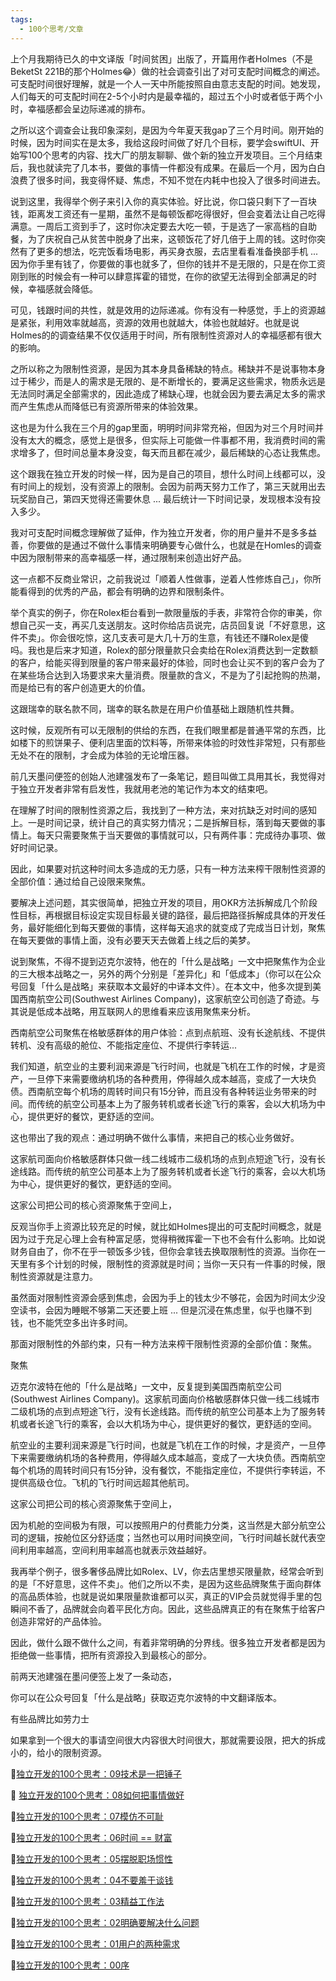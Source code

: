 ```yaml
---
tags:
  - 100个思考/文章
---
```


上个月我期待已久的中文译版「时间贫困」出版了，开篇用作者Holmes（不是BeketSt 221B的那个Holmes😂）做的社会调查引出了对可支配时间概念的阐述。可支配时间很好理解，就是一个人一天中所能按照自由意志支配的时间。她发现，人们每天的可支配时间在2-5个小时内是最幸福的，超过五个小时或者低于两个小时，幸福感都会呈边际递减的排布。



之所以这个调查会让我印象深刻，是因为今年夏天我gap了三个月时间。刚开始的时候，因为时间实在是太多，我给这段时间做了好几个目标，要学会swiftUI、开始写100个思考的内容、找大厂的朋友聊聊、做个新的独立开发项目。三个月结束后，我也就读完了几本书，要做的事情一件都没有成果。在最后一个月，因为白白浪费了很多时间，我变得怀疑、焦虑，不知不觉在内耗中也投入了很多时间进去。

说到这里，我得举个例子来引入你的真实体验。好比说，你口袋只剩下了一百块钱，距离发工资还有一星期，虽然不是每顿饭都吃得很好，但会变着法让自己吃得满意。一周后工资到手了，这时你决定要去大吃一顿，于是选了一家高档的自助餐，为了庆祝自己从贫苦中脱身了出来，这顿饭花了好几倍于上周的钱。这时你突然有了更多的想法，吃完饭看场电影，再买身衣服，去店里看看准备换部手机 ... 因为你手里有钱了，你要做的事也就多了，但你的钱并不是无限的，只是在你工资刚到账的时候会有一种可以肆意挥霍的错觉，在你的欲望无法得到全部满足的时候，幸福感就会降低。

可见，钱跟时间的共性，就是效用的边际递减。你有没有一种感觉，手上的资源越是紧张，利用效率就越高，资源的效用也就越大，体验也就越好。也就是说Holmes的的调查结果不仅仅适用于时间，所有限制性资源对人的幸福感都有很大的影响。

之所以称之为限制性资源，是因为其本身具备稀缺的特点。稀缺并不是说事物本身过于稀少，而是人的需求是无限的、是不断增长的，要满足这些需求，物质永远是无法同时满足全部需求的，因此造成了稀缺心理，也就会因为要去满足太多的需求而产生焦虑从而降低已有资源所带来的体验效果。

这也是为什么我在三个月的gap里面，明明时间非常充裕，但因为对三个月时间并没有太大的概念，感觉上是很多，但实际上可能做一件事都不用，我消费时间的需求增多了，但时间总量本身没变，每天而且都在减少，最后稀缺的心态让我焦虑。

这个跟我在独立开发的时候一样，因为是自己的项目，想什么时间上线都可以，没有时间上的规划，没有资源上的限制。会因为前两天努力工作了，第三天就用出去玩奖励自己，第四天觉得还需要休息 ... 最后统计一下时间记录，发现根本没有投入多少。

我对可支配时间概念理解做了延伸，作为独立开发者，你的用户量并不是多多益善，你要做的是通过不做什么事情来明确要专心做什么，也就是在Homles的调查中因为限制带来的高幸福感一样，通过限制来创造出好产品。

这一点都不反商业常识，之前我说过「顺着人性做事，逆着人性修炼自己」，你所能看得到的优秀的产品，都会有明确的边界和限制条件。

举个真实的例子，你在Rolex柜台看到一款限量版的手表，非常符合你的审美，你想自己买一支，再买几支送朋友。这时你给店员说完，店员回复说「不好意思，这件不卖」。你会很吃惊，这几支表可是大几十万的生意，有钱还不赚Rolex是傻吗。我也是后来才知道，Rolex的部分限量款只会卖给在Rolex消费达到一定数额的客户，给能买得到限量的客户带来最好的体验，同时也会让买不到的客户会为了在某些场合达到入场要求来大量消费。限量款的含义，不是为了引起抢购的热潮，而是给已有的客户创造更大的价值。

这跟瑞幸的联名款不同，瑞幸的联名款是在用户价值基础上跟随机性共舞。

这时候，反观所有可以无限制的供给的东西，在我们眼里都是普通平常的东西，比如楼下的煎饼果子、便利店里面的饮料等，所带来体验的时效性非常短，只有那些无处不在的限制，才会成为体验的无论增压器。

前几天墨问便签的创始人池建强发布了一条笔记，题目叫做工具用其长，我觉得对于独立开发者非常有启发性，我就用老池的笔记作为本文的结束吧。







在理解了时间的限制性资源之后，我找到了一种方法，来对抗缺乏对时间的感知上。一是时间记录，统计自己的真实努力情况；二是拆解目标，落到每天要做的事情上。每天只需要聚焦于当天要做的事情就可以，只有两件事：完成待办事项、做好时间记录。





因此，如果要对抗这种时间太多造成的无力感，只有一种方法来榨干限制性资源的全部价值：通过给自己设限来聚焦。



要解决上述问题，其实很简单，把独立开发的项目，用OKR方法拆解成几个阶段性目标，再根据目标设定实现目标最关键的路径，最后把路径拆解成具体的开发任务，最好能细化到每天要做的事情，这样每天追求的就变成了完成当日计划，聚焦在每天要做的事情上面，没有必要天天去做着上线之后的美梦。

  

说到聚焦，不得不提到迈克尔波特，他在的「什么是战略」一文中把聚焦作为企业的三大根本战略之一，另外的两个分别是「差异化」和「低成本」（你可以在公众号回复「什么是战略」来获取本文最好的中译本文件）。在本文中，他多次提到美国西南航空公司(Southwest Airlines Company)，这家航空公司创造了奇迹。与其说是低成本战略，用互联网人的思维看来应该用聚焦来分析。

西南航空公司聚焦在格敏感群体的用户体验：点到点航班、没有长途航线、不提供转机、没有高级的舱位、不能指定座位、不提供行李转运... 

我们知道，航空业的主要利润来源是飞行时间，也就是飞机在工作的时候，才是资产，一旦停下来需要缴纳机场的各种费用，停得越久成本越高，变成了一大块负债。西南航空每个机场的周转时间只有15分钟，而且没有各种转运业务带来的时间。而传统的航空公司基本上为了服务转机或者长途飞行的乘客，会以大机场为中心，提供更好的餐饮，更舒适的空间。

  

这也带出了我的观点：通过明确不做什么事情，来把自己的核心业务做好。

  

这家航司面向价格敏感群体只做一线二线城市二级机场的点到点短途飞行，没有长途线路。而传统的航空公司基本上为了服务转机或者长途飞行的乘客，会以大机场为中心，提供更好的餐饮，更舒适的空间。

这家公司把公司的核心资源聚焦于空间上，

  

  

  

反观当你手上资源比较充足的时候，就比如Holmes提出的可支配时间概念，就是因为过于充足心理上会有种富足感，觉得稍微挥霍一下也不会有什么影响。比如说财务自由了，你不在乎一顿饭多少钱，但你会拿钱去换取限制性的资源。当你在一天里有多个计划的时候，限制性的资源就是时间；当你一天只有一件事的时候，限制性资源就是注意力。

虽然面对限制性资源会感到焦虑，会因为手上的钱太少不够花，会因为时间太少没空读书，会因为睡眠不够第二天还要上班 ... 但是沉浸在焦虑里，似乎也赚不到钱，也不能凭空多出许多时间。

那面对限制性的外部约束，只有一种方法来榨干限制性资源的全部价值：聚焦。

  

聚焦

迈克尔波特在他的「什么是战略」一文中，反复提到美国西南航空公司(Southwest Airlines Company)。这家航司面向价格敏感群体只做一线二线城市二级机场的点到点短途飞行，没有长途线路。而传统的航空公司基本上为了服务转机或者长途飞行的乘客，会以大机场为中心，提供更好的餐饮，更舒适的空间。

航空业的主要利润来源是飞行时间，也就是飞机在工作的时候，才是资产，一旦停下来需要缴纳机场的各种费用，停得越久成本越高，变成了一大块负债。西南航空每个机场的周转时间只有15分钟，没有餐饮，不能指定座位，不提供行李转运，不提供高级仓位。飞机的飞行时间远超其他航司。

这家公司把公司的核心资源聚焦于空间上，

因为机舱的空间极为有限，可以按照用户的付费能力分类，这当然是大部分航空公司的逻辑，按舱位区分舒适度；当然也可以用时间换空间，飞行时间越长就代表空间利用率越高，空间利用率越高也就表示效益越好。

我再举个例子，很多奢侈品牌比如Rolex、LV，你去店里想买限量款，经常会听到的是「不好意思，这件不卖」。他们之所以不卖，是因为这些品牌聚焦于面向群体的高品质体验，也就是说如果限量款谁都可以买，真正的VIP会员就觉得手里的包瞬间不香了，品牌就会向着平民化方向。因此，这些品牌真正的有在聚焦于给客户创造非常好的产品体验。

因此，做什么跟不做什么之间，有着非常明确的分界线。很多独立开发者都是因为拒绝做一些事情，把所有资源投入到最核心的部分。

前两天池建强在墨问便签上发了一条动态，

你可以在公众号回复「什么是战略」获取迈克尔波特的中文翻译版本。

  

有些品牌比如劳力士

  

如果拿到一个很大的事请空间很大内容很大时间很大，那就需要设限，把大的拆成小的，给小的限制资源。


📨[独立开发的100个思考：09技术是一把锤子](https://mp.weixin.qq.com/s?__biz=MjM5ODc5NjQyOQ==&mid=2649888765&idx=1&sn=1850ebd96d8dda069bb6a241af0f34c2&chksm=bec3fa1f89b47309da2ace23e68c0b9d4f14aed30d2f4788731275315b62e83f77426634e2d4&token=938292604&lang=zh_CN&scene=21#wechat_redirect)

📨 [独立开发的100个思考：08如何把事情做好](https://mp.weixin.qq.com/s?__biz=MjM5ODc5NjQyOQ==&mid=2649888744&idx=1&sn=1a4facc30be91ffb676030c052ff5ec2&chksm=bec3fa0a89b4731c5160354c2d0f55f84bbadc247d70d6c04f9d3490611addfbe7b5e7301b04&token=1795049672&lang=zh_CN&scene=21#wechat_redirect)

📨[独立开发的100个思考：07模仿不可耻](http://mp.weixin.qq.com/s?__biz=MjM5ODc5NjQyOQ==&mid=2649888736&idx=1&sn=36fb5833de8cfb8a63f6ac39d283ca25&chksm=bec3fa0289b47314917ca399dfd4484730cd86852434728160668c108168e6fff1a874f3ef39&scene=21#wechat_redirect)

📨[独立开发的100个思考：06时间 == 财富](http://mp.weixin.qq.com/s?__biz=MjM5ODc5NjQyOQ==&mid=2649888718&idx=1&sn=5ff99c5f130c7533cc76cd9691725e2f&chksm=bec3fa2c89b4733aa4d3d264aa8ccf1c3b26d07427fd04bb141d840c2428ec05cc978361da19&scene=21#wechat_redirect)

📨[独立开发的100个思考：05摆脱职场惯性](http://mp.weixin.qq.com/s?__biz=MjM5ODc5NjQyOQ==&mid=2649888713&idx=1&sn=17a535dfdc72120fe05205af791e223e&chksm=bec3fa2b89b4733d882907d1fe8a288688ec50581112578f7a77ed2cec0ae0f15ba51a34d4c4&scene=21#wechat_redirect)

📨[独立开发的100个思考：04不要羞于谈钱](http://mp.weixin.qq.com/s?__biz=MjM5ODc5NjQyOQ==&mid=2649888708&idx=1&sn=53f59c6836c129b72fd5dddae14493ef&chksm=bec3fa2689b4733020088f0f27e3a162e687c12549af0262d38f48770409450ba99c835fcf6f&scene=21#wechat_redirect)

📨[独立开发的100个思考：03精益工作法](http://mp.weixin.qq.com/s?__biz=MjM5ODc5NjQyOQ==&mid=2649888703&idx=1&sn=55a0f1548bbe7340d4800affba77ed22&chksm=bec3fa5d89b4734b67feba668e9416a242761b6fea495836a88cd876d5edbb5fbfa9d6f1e57e&scene=21#wechat_redirect)

📨[独立开发的100个思考：02明确要解决什么问题](http://mp.weixin.qq.com/s?__biz=MjM5ODc5NjQyOQ==&mid=2649888697&idx=1&sn=ced837ec4faec143269e4b99636685ae&chksm=bec3fa5b89b4734d4ddfb3dc795407268c40693ef5163e277f6495af5da8d36fee603e758b2a&scene=21#wechat_redirect)

📨[独立开发的100个思考：01用户的两种需求](http://mp.weixin.qq.com/s?__biz=MjM5ODc5NjQyOQ==&mid=2649888692&idx=1&sn=4b4f4faad22ad7454ba10355a5c756a8&chksm=bec3fa5689b47340269d3112d162d1a919353e6fa4ca04d4fa38bb017e50b93afedbbb4f342b&scene=21#wechat_redirect)

📨[独立开发的100个思考：00序](http://mp.weixin.qq.com/s?__biz=MjM5ODc5NjQyOQ==&mid=2649888687&idx=1&sn=c1a52fc73a9d69b000429f3f26c2b871&chksm=bec3fa4d89b4735b0e83f7574dc3a71ae0a7ebb29ba1ab7cc79a41a1695ff9a993b354966c82&scene=21#wechat_redirect)